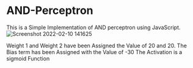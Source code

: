 # AND-Perceptron
This is a Simple Implementation of AND perceptron using JavaScript.
![Screenshot 2022-02-10 141625](https://user-images.githubusercontent.com/56158187/153396661-1f03d63f-3b2f-4dbe-9b71-25cab72644b5.jpg)

Weight 1 and Weight 2 have been Assigned the Value of 20 and 20.
The Bias term has been Assigned with the Value of -30
The Activation is a sigmoid Function
